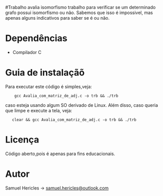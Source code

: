 #Trabalho avalia isomorfismo
trabalho para verificar se um determinado grafo possui isomorfismo ou não. Sabemos que isso é impossivel, mas apenas alguns indicativos para saber se é ou não.

# Dependências

* Compilador C

# Guia de instalaçãõ

Para executar este código é simples,veja: 

        gcc Avalia_com_matriz_de_adj.c -o trb && ./trb
        
caso esteja usando algum SO derivado de Linux. Além disso, caso queria que limpe e execute a tela, veja:

       clear && gcc Avalia_com_matriz_de_adj.c -o trb && ./trb

# Licença

Código aberto,pois é apenas para fins educacionais.

# Autor

Samuel Hericles -> samuel.hericles@outlook.com
